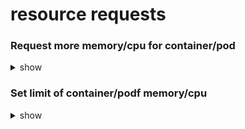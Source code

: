 # resource requests

### Request more memory/cpu for container/pod
<details><summary>show</summary>

```bash
apiVersion: v1
kind: Pod
metadata:
  name: app-pod
  labels:
    type: webserver
spec:
  containers:
    - name: nginx-container
      image: nginx
      resources:
        requests:
          memory: "1Gi"
          cpu: 1
        limits:
          memory: "2Gi"
          cpu: 2    
  ```
</details>

### Set limit of container/podf memory/cpu 
<details><summary>show</summary>

```bash
apiVersion: v1
kind: Pod
metadata:
  name: app-pod
  labels:
    type: webserver
spec:
  containers:
    - name: nginx-container
      image: nginx
      resources:
        requests:
          memory: "1Gi"
          cpu: 1
        limits:
          memory: "2Gi"  // node can still give more than limit memory but if it is constant then pod will be terminated
          cpu: 2    // can't give more than this limit
  ```
</details>